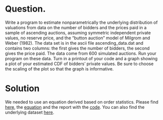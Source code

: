 # Question. 
Write a program to estimate nonparametrically the underlying distribution of valuations from data on the number of bidders and the prices
paid in a sample of ascending auctions, assuming symmetric independent private values, no reserve price, and the “button auction” model of
Milgrom and Weber (1982). The data set is in the ascii file ascending_data.dat and contains two columns: the first gives the number of
bidders, the second gives the price paid. The data come from 600 simulated auctions. Run your program on these data. 
Turn in a printout of your code and a graph showing a plot of your estimated CDF of bidders’ private values. 
Be sure to choose the scaling of the plot so that the graph is informative.

# Solution
We needed to use an equation derived based on order statistics. Please find [here](https://github.com/10avinash/Project-Portfolio/tree/master/Auctions), the [equation](https://github.com/10avinash/Project-Portfolio/blob/master/Auctions/Equation.png) and the report with the [code](https://github.com/10avinash/Project-Portfolio/blob/master/Auctions/ps5_1.pdf). You can also find the underlying dataset [here](https://github.com/10avinash/Project-Portfolio/blob/master/Auctions/ascending_dat.xlsx).
